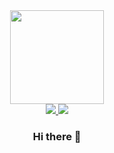 <div id="header" align="center">
  <img src="https://media.giphy.com/media/ao9DUiTKH60XS/giphy.gif" width="150"/>

  <div id="badges">
  <a href="https://t.me/kosma033" target="_blank">
    <img src="https://img.shields.io/badge/-Telegram-white?logo=telegram&style=for-the-badge">
  </a>
    
  <a href="https://hh.ru/" target="_blank">
    <img src="https://img.shields.io/badge/-HeadHunter-red?logo=HeadHunter&style=for-the-badge">
  </a>
</div>
         
<img src="https://komarev.com/ghpvc/?username=olegkochiev&style=flat-square&color=blue" alt=""/>

  ### Hi there 👋
  
</div>





<!--
**OlegKochiev/OlegKochiev** is a ✨ _special_ ✨ repository because its `README.md` (this file) appears on your GitHub profile.

Here are some ideas to get you started:

- 🔭 I’m currently working on ...
- 🌱 I’m currently learning ...
- 👯 I’m looking to collaborate on ...
- 🤔 I’m looking for help with ...
- 💬 Ask me about ...
- 📫 How to reach me: ...
- 😄 Pronouns: ...
- ⚡ Fun fact: ...
-->
